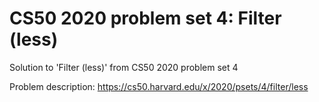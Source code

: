 # CS50 2020 problem set 4: Filter (less)
Solution to 'Filter (less)' from CS50 2020 problem set 4

Problem description: https://cs50.harvard.edu/x/2020/psets/4/filter/less
